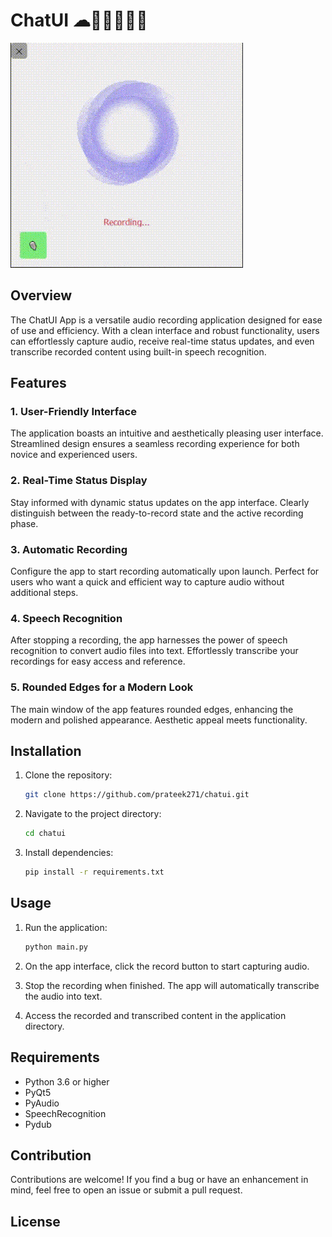 # ChatUI ☁👨‍🎤🚀🤘🤘

<img src="https://github.com/praTeek271/ChatUI/blob/e961deaa0405a11f6b8ac2bac7201f0538feb9b2/__pycache__/chat_UI.gif" alt="chat_app_gif">


## Overview

The ChatUI App is a versatile audio recording application designed for ease of use and efficiency. With a clean interface and robust functionality, users can effortlessly capture audio, receive real-time status updates, and even transcribe recorded content using built-in speech recognition.

## Features

### 1. User-Friendly Interface

The application boasts an intuitive and aesthetically pleasing user interface. Streamlined design ensures a seamless recording experience for both novice and experienced users.

### 2. Real-Time Status Display

Stay informed with dynamic status updates on the app interface. Clearly distinguish between the ready-to-record state and the active recording phase.

### 3. Automatic Recording

Configure the app to start recording automatically upon launch. Perfect for users who want a quick and efficient way to capture audio without additional steps.

### 4. Speech Recognition

After stopping a recording, the app harnesses the power of speech recognition to convert audio files into text. Effortlessly transcribe your recordings for easy access and reference.

### 5. Rounded Edges for a Modern Look

The main window of the app features rounded edges, enhancing the modern and polished appearance. Aesthetic appeal meets functionality.

## Installation

1. Clone the repository:

   ```bash
   git clone https://github.com/prateek271/chatui.git
   ```

2. Navigate to the project directory:

   ```bash
   cd chatui
   ```

3. Install dependencies:

   ```bash
   pip install -r requirements.txt
   ```

## Usage

1. Run the application:

   ```bash
   python main.py
   ```

2. On the app interface, click the record button to start capturing audio.

3. Stop the recording when finished. The app will automatically transcribe the audio into text.

4. Access the recorded and transcribed content in the application directory.

## Requirements

- Python 3.6 or higher
- PyQt5
- PyAudio
- SpeechRecognition
- Pydub

## Contribution

Contributions are welcome! If you find a bug or have an enhancement in mind, feel free to open an issue or submit a pull request.

## License
